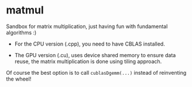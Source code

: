 # matmul
Sandbox for matrix multiplication, just having fun with fundamental algorithms :)

* For the CPU version (.cpp), you need to have CBLAS installed.

* The GPU version (.cu), uses device shared memory to ensure data reuse, the matrix multiplication is done using tiling approach.

Of course the best option is to call `cublasDgemm(...)` instead of reinventing the wheel!
